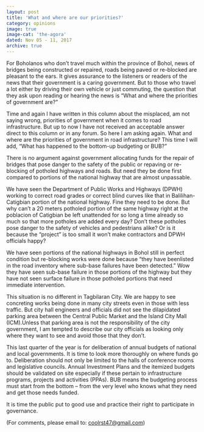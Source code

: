 ```yaml
---
layout: post
title: 'What and where are our priorities?'
category: opinions
image: true
image-cat: 'the-agora'
dated: Nov 05 - 11, 2017
archive: true
---
```


For Boholanos who don’t travel much within the province of Bohol, news of bridges being constructed or repaired, roads being paved or re-blocked are pleasant to the ears.  It gives assurance to the listeners or readers of the news that their government is a caring government.  But to those who travel a lot either by driving their own vehicle or just commuting, the question that they ask upon reading or hearing the news is “What and where the priorities of government are?”

Time and again I have written in this column about the misplaced, am not saying wrong, priorities of government when it comes to road infrastructure.  But up to now I have not received an acceptable answer direct to this column or in any forum. So here I am asking again.  What and where are the priorities of government in road infrastructure?  This time I will add, “What has happened to the bottom-up budgeting or BUB?”

There is no argument against government allocating funds for the repair of bridges that pose danger to the safety of the public or repaving or re-blocking of potholed highways and roads.  But need they be done first compared to portions of the national highway that are almost unpassable.

We have seen the Department of Public Works and Highways (DPWH) working to correct road grades or correct blind curves like that in Balilihan-Catigbian portion of the national highway.  Fine they need to be done.  But why can’t a 20 meters potholed portion of the same highway right at the poblacion of Catigbian be left unattended for so long a time already so much so that more potholes are added every day?  Don’t these potholes pose danger to the safety of vehicles and pedestrians alike?  Or is it because the “project” is too small it won’t make contractors and DPWH officials happy?

We have seen portions of the national highways in Bohol still in perfect condition but re-blocking works were done because “they have beenlisted in the road inventory where sub-base failures have been detected.”  Wow they have seen sub-base failure in those portions of the highway but they have not seen surface failure in those potholed portions that need immediate intervention.

This situation is no different in Tagbilaran City.  We are happy to see concreting works being done in many city streets even in those with less traffic.  But city hall engineers and officials did not see the dilapidated parking area between the Central Public Market and the Island City Mall (ICM).Unless that parking area is not the responsibility of the city government, I am tempted to describe our city officials as looking only where they want to see and avoid those that they don’t.

This last quarter of the year is for deliberation of annual budgets of national and local governments.  It is time to look more thoroughly on where funds go to. Deliberation should not only be limited to the halls of conference rooms and legislative councils.  Annual Investment Plans and the itemized budgets should be validated on site especially if these pertain to infrastructure programs, projects and activities (PPAs).  BUB means the budgeting process must start from the bottom – from the very level who knows what they need and get those needs funded.

It is time the public put to good use and practice their right to participate in governance.

(For comments, please email to: coolrst47@gmail.com)